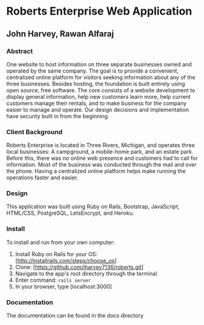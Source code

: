 Roberts Enterprise Web Application
==================================

## John Harvey, Rawan Alfaraj

### Abstract
One website to host information on three separate businesses owned and operated by the same company. The goal is to provide a convenient, centralized online platform for visitors seeking information about any of the three businesses. Besides hosting, the foundation is built entirely using open source, free software. The core consists of a website development to display general information, help new customers learn more, help current customers manage their rentals, and to make business for the company easier to manage and operate. Our design decisions and implementation have security built in from the beginning.

### Client Background
Roberts Enterprise is located in Three Rivers, Michigan, and operates three local businesses: A campground, a mobile-home park, and an estate park. Before this, there was no online web presence and customers had to call for information. Most of the business was conducted through the mail and over the phone. Having a centralized online platform helps make running the operations faster and easier.

### Design
This application was built using Ruby on Rails, Bootstrap, JavaScript, HTML/CSS, PostgreSQL, LetsEncrypt, and Heroku.


### Install
To install and run from your own computer:
1. Install Ruby on Rails for your OS: [http://installrails.com/steps/choose_os] 
2. Clone: [https://github.com/jharvey7136/roberts.git]
3. Navigate to the app's root directory through the terminal
4. Enter command: `rails server`
5. In your browser, type [localhost:3000]

### Documentation
The documentation can be found in the docs directory
